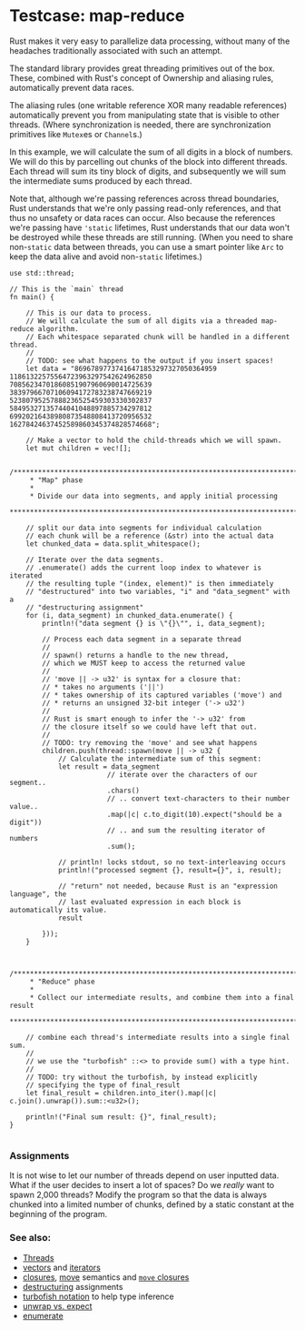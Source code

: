 # Testcase: map-reduce

Rust makes it very easy to parallelize data processing, without many of the headaches traditionally associated with such an attempt.

The standard library provides great threading primitives out of the box.
These, combined with Rust's concept of Ownership and aliasing rules, automatically prevent
data races.

The aliasing rules (one writable reference XOR many readable references) automatically prevent
you from manipulating state that is visible to other threads. (Where synchronization is needed,
there are synchronization
primitives like `Mutex`es or `Channel`s.)

In this example, we will calculate the sum of all digits in a block of numbers.
We will do this by parcelling out chunks of the block into different threads. Each thread will sum
its tiny block of digits, and subsequently we will sum the intermediate sums produced by each
thread.

Note that, although we're passing references across thread boundaries, Rust understands that we're
only passing read-only references, and that thus no unsafety or data races can occur. Also because
the references we're passing have `'static` lifetimes, Rust understands that our data won't be
destroyed while these threads are still running. (When you need to share non-`static` data between
threads, you can use a smart pointer like `Arc` to keep the data alive and avoid non-`static`
lifetimes.)

```rust,editable
use std::thread;

// This is the `main` thread
fn main() {

    // This is our data to process.
    // We will calculate the sum of all digits via a threaded map-reduce algorithm.
    // Each whitespace separated chunk will be handled in a different thread.
    //
    // TODO: see what happens to the output if you insert spaces!
    let data = "86967897737416471853297327050364959
11861322575564723963297542624962850
70856234701860851907960690014725639
38397966707106094172783238747669219
52380795257888236525459303330302837
58495327135744041048897885734297812
69920216438980873548808413720956532
16278424637452589860345374828574668";

    // Make a vector to hold the child-threads which we will spawn.
    let mut children = vec![];

    /*************************************************************************
     * "Map" phase
     *
     * Divide our data into segments, and apply initial processing
     ************************************************************************/

    // split our data into segments for individual calculation
    // each chunk will be a reference (&str) into the actual data
    let chunked_data = data.split_whitespace();

    // Iterate over the data segments.
    // .enumerate() adds the current loop index to whatever is iterated
    // the resulting tuple "(index, element)" is then immediately
    // "destructured" into two variables, "i" and "data_segment" with a
    // "destructuring assignment"
    for (i, data_segment) in chunked_data.enumerate() {
        println!("data segment {} is \"{}\"", i, data_segment);

        // Process each data segment in a separate thread
        //
        // spawn() returns a handle to the new thread,
        // which we MUST keep to access the returned value
        //
        // 'move || -> u32' is syntax for a closure that:
        // * takes no arguments ('||')
        // * takes ownership of its captured variables ('move') and
        // * returns an unsigned 32-bit integer ('-> u32')
        //
        // Rust is smart enough to infer the '-> u32' from
        // the closure itself so we could have left that out.
        //
        // TODO: try removing the 'move' and see what happens
        children.push(thread::spawn(move || -> u32 {
            // Calculate the intermediate sum of this segment:
            let result = data_segment
                        // iterate over the characters of our segment..
                        .chars()
                        // .. convert text-characters to their number value..
                        .map(|c| c.to_digit(10).expect("should be a digit"))
                        // .. and sum the resulting iterator of numbers
                        .sum();

            // println! locks stdout, so no text-interleaving occurs
            println!("processed segment {}, result={}", i, result);

            // "return" not needed, because Rust is an "expression language", the
            // last evaluated expression in each block is automatically its value.
            result

        }));
    }


    /*************************************************************************
     * "Reduce" phase
     *
     * Collect our intermediate results, and combine them into a final result
     ************************************************************************/

    // combine each thread's intermediate results into a single final sum.
    //
    // we use the "turbofish" ::<> to provide sum() with a type hint.
    //
    // TODO: try without the turbofish, by instead explicitly
    // specifying the type of final_result
    let final_result = children.into_iter().map(|c| c.join().unwrap()).sum::<u32>();

    println!("Final sum result: {}", final_result);
}


```

### Assignments

It is not wise to let our number of threads depend on user inputted data.
What if the user decides to insert a lot of spaces? Do we _really_ want to spawn 2,000 threads?
Modify the program so that the data is always chunked into a limited number of chunks,
defined by a static constant at the beginning of the program.

### See also:

* [Threads][thread]
* [vectors][vectors] and [iterators][iterators]
* [closures][closures], [move][move] semantics and [`move` closures][move_closure]
* [destructuring][destructuring] assignments
* [turbofish notation][turbofish] to help type inference
* [unwrap vs. expect][unwrap]
* [enumerate][enumerate]

[thread]: ../threads.md
[vectors]: ../../std/vec.md
[iterators]: ../../trait/iter.md
[destructuring]: https://doc.rust-lang.org/book/ch18-03-pattern-syntax.html#destructuring-to-break-apart-values
[closures]: ../../fn/closures.md
[move]: ../../scope/move.md
[move_closure]: https://doc.rust-lang.org/book/ch13-01-closures.html#closures-can-capture-their-environment
[turbofish]: https://doc.rust-lang.org/book/appendix-02-operators.html?highlight=turbofish
[unwrap]: ../../error/option_unwrap.md
[enumerate]: https://doc.rust-lang.org/book/loops.html#enumerate
